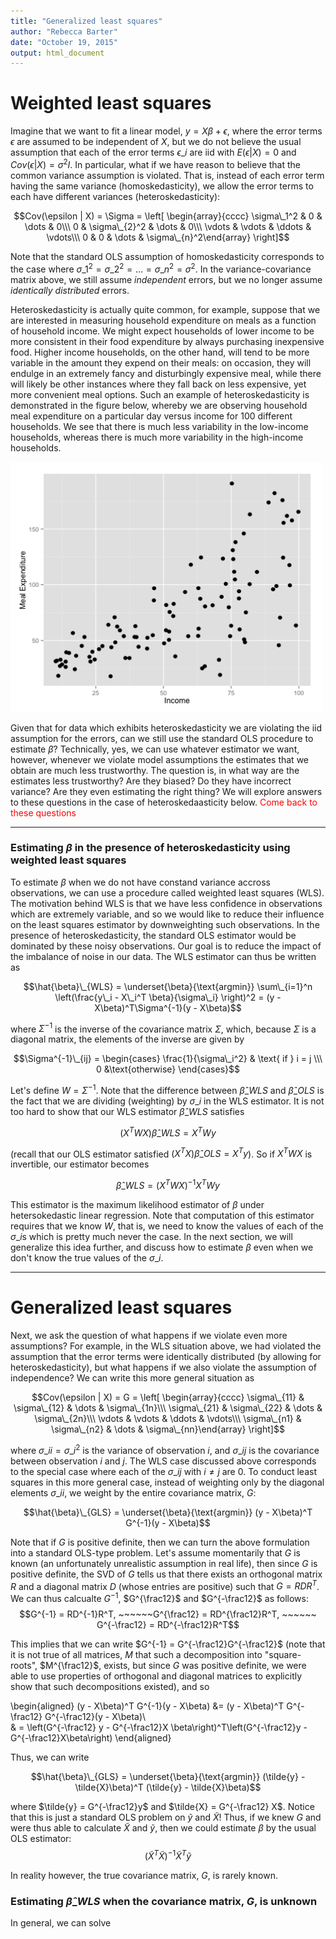 ```yaml
---
title: "Generalized least squares"
author: "Rebecca Barter"
date: "October 19, 2015"
output: html_document
---
```



# Weighted least squares

Imagine that we want to fit a linear model, $y = X\beta + \epsilon$, where the error terms $\epsilon$ are assumed to be independent of $X$, but we do not believe the usual assumption that each of the error terms $\epsilon\_i$ are iid with $E(\epsilon | X) = 0$ and $Cov(\epsilon | X) = \sigma^2 I$. In particular, what if we have reason to believe that the common variance assumption is violated. That is, instead of each error term having the same variance (homoskedasticity), we allow the error terms to each have different variances (heteroskedasticity):

$$Cov(\epsilon | X) = \Sigma = \left[ \begin{array}{cccc} \sigma\_1^2 & 0 & \dots & 0\\\
 0 & \sigma\_{2}^2 & \dots & 0\\\
 \vdots & \vdots & \ddots & \vdots\\\
 0 & 0 & \dots & \sigma\_{n}^2\end{array} \right]$$
 
 
Note that the standard OLS assumption of homoskedasticity corresponds to the case where $\sigma\_1^2 = \sigma\_2^2 = \dots = \sigma\_n^2 = \sigma^2$. In the variance-covariance matrix above, we still assume *independent* errors, but we no longer assume *identically distributed* errors.

Heteroskedasticity is actually quite common, for example, suppose that we are interested in measuring household expenditure on meals as a function of household income. We might expect households of lower income to be more consistent in their food expenditure by always purchasing inexpensive food. Higher income households, on the other hand, will tend to be more variable in the amount they expend on their meals: on occasion, they will endulge in an extremely fancy and disturbingly expensive meal, while there will likely be other instances where they fall back on less expensive, yet more convenient meal options. Such an example of heteroskedasticity is demonstrated in the figure below, whereby we are observing household meal expenditure on a particular day versus income for 100 different households. We see that there is much less variability in the low-income households, whereas there is much more variability in the high-income households.


<img src = "heteroskedasticity.png" alt="heteroskedasticity" style="width:500px;height:400px;">


Given that for data which exhibits heteroskedasticity we are violating the iid assumption for the errors, can we still use the standard OLS procedure to estimate $\beta$? Technically, yes, we can use whatever estimator we want, however, whenever we violate model assumptions the estimates that we obtain are much less trustworthy. The question is, in what way are the estimates less trustworthy? Are they biased? Do they have incorrect variance? Are they even estimating the right thing? We will explore answers to these questions in the case of heteroskedaasticity below. <FONT COLOR="red">Come back to these questions</FONT>

-----

### Estimating $\beta$ in the presence of heteroskedasticity using weighted least squares

To estimate $\beta$ when we do not have constand variance accross observations, we can use a procedure called weighted least squares (WLS). The motivation behind WLS is that we have less confidence in observations which are extremely variable, and so we would like to reduce their influence on the least squares estimator by downweighting such observations. In the presence of heteroskedasticity, the standard OLS estimator would be dominated by these noisy observations. Our goal is to reduce the impact of the imbalance of noise in our data. The WLS estimator can thus be written as

$$\hat{\beta}\_{WLS} = \underset{\beta}{\text{argmin}} \sum\_{i=1}^n \left(\frac{y\_i - X\_i^T \beta}{\sigma\_i} \right)^2 = (y - X\beta)^T\Sigma^{-1}(y - X\beta)$$

where $\Sigma^{-1}$ is the inverse of the covariance matrix $\Sigma$, which, because $\Sigma$ is a diagonal matrix, the elements of the inverse are given by

$$\Sigma^{-1}\_{ij} = \begin{cases} \frac{1}{\sigma\_i^2} & \text{ if } i = j \\\ 0 &\text{otherwise} \end{cases}$$

Let's define $W = \Sigma^{-1}$. Note that the difference between $\hat{\beta}\_{WLS}$ and $\hat{\beta}\_{OLS}$ is the fact that we are dividing (weighting) by $\sigma\_i$ in the WLS estimator. It is not too hard to show that our WLS estimator $\hat{\beta}\_{WLS}$ satisfies

$$(X^TWX)\hat{\beta}\_{WLS} = X^TWy$$

(recall that our OLS estimator satisfied $(X^TX)\hat{\beta}\_{OLS} = X^Ty$). So if $X^TWX$ is invertible, our estimator becomes

$$\hat{\beta}\_{WLS} = (X^TWX)^{-1}X^TWy$$

This estimator is the maximum likelihood estimator of $\beta$ under hetersokedastic linear regression. Note that computation of this estimator requires that we know $W$, that is, we need to know the values of each of the $\sigma\_i$s which is pretty much never the case. In the next section, we will generalize this idea further, and discuss how to estimate $\beta$ even when we don't know the true values of the $\sigma\_i$.



------------------


# Generalized least squares

Next, we ask the question of what happens if we violate even more assumptions? For example, in the WLS situation above, we had violated the assumption that the error terms were identically distributed (by allowing for heteroskedasticity), but what happens if we also violate the assumption of independence? We can write this more general situation as



$$Cov(\epsilon | X) = G = \left[ \begin{array}{cccc} \sigma\_{11} &  \sigma\_{12} & \dots & \sigma\_{1n}\\\
 \sigma\_{21} & \sigma\_{22} & \dots & \sigma\_{2n}\\\
 \vdots & \vdots & \ddots & \vdots\\\
 \sigma\_{n1} & \sigma\_{n2} & \dots & \sigma\_{nn}\end{array} \right]$$

where $\sigma\_{ii} = \sigma\_i^2$ is the variance of observation $i$, and $\sigma\_{ij}$ is the covariance between observation $i$ and $j$. The WLS case discussed above corresponds to the special case where each of the $\sigma\_{ij}$ with $i \neq j$ are 0. To conduct least squares in this more general case, instead of weighting only by the diagonal elements $\sigma\_{ii}$, we weight by the entire covariance matrix, $G$:

$$\hat{\beta}\_{GLS} = \underset{\beta}{\text{argmin}} (y - X\beta)^T G^{-1}(y - X\beta)$$

Note that if $G$ is positive definite, then we can turn the above formulation into a standard OLS-type problem. Let's assume momentarily that $G$ is known (an unfortunately unrealistic assumption in real life), then since $G$ is positive definite, the SVD of $G$ tells us that there exists an orthogonal matrix $R$ and a diagonal matrix $D$ (whose entries are positive) such that $G = RDR^T$. We can thus calcualte $G^{-1}$, $G^{\frac12}$ and $G^{-\frac12}$ as follows:
$$G^{-1} = RD^{-1}R^T, ~~~~~~G^{\frac12} = RD^{\frac12}R^T, ~~~~~~ G^{-\frac12} = RD^{-\frac12}R^T$$

This implies that we can write $G^{-1} = G^{-\frac12}G^{-\frac12}$ (note that it is not true of all matrices, $M$ that such a decomposition into "square-roots", $M^{\frac12}$, exists, but since $G$ was positive definite, we were able to use properties of orthogonal and diagonal matrices to explicitly show that such decompositions existed), and so

\begin{aligned}
(y - X\beta)^T G^{-1}(y - X\beta) &= (y - X\beta)^T G^{-\frac12} G^{-\frac12}(y - X\beta)\\\
& = \left(G^{-\frac12} y - G^{-\frac12}X \beta\right)^T\left(G^{-\frac12}y - G^{-\frac12}X\beta\right)
\end{aligned}

Thus, we can write

$$\hat{\beta}\_{GLS} = \underset{\beta}{\text{argmin}} (\tilde{y} - \tilde{X}\beta)^T (\tilde{y} - \tilde{X}\beta)$$

where $\tilde{y} = G^{-\frac12}y$ and $\tilde{X} = G^{-\frac12} X$. Notice that this is just a standard OLS problem on $\tilde{y}$ and $\tilde{X}$! Thus, if we knew $G$ and were thus able to calculate $\tilde{X}$ and $\tilde{y}$, then we could estimate $\beta$ by the usual OLS estimator: $$(\tilde{X}^T\tilde{X})^{-1}\tilde{X}^T\tilde{y}$$

In reality however, the true covariance matrix, $G$, is rarely known.



### Estimating $\hat{\beta}\_{WLS}$ when the covariance matrix, $G$, is unknown

In general, we can solve 


